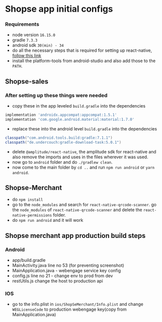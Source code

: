 # Shopse app initial configs

### Requirements
 -  node version `16.15.0`
 - gradle `7.3.3`
 - android sdk `30(min) - 34`
 - do all the necessary steps that is required for setting up react-native, [follow this link](https://reactnative.dev/docs/environment-setup)
 - install the platform-tools from android-studio and also add those to the `PATH`.
## Shopse-sales
 ### After setting up these things were needed
- copy these in the app leveled `build.gradle` into the dependencies
```gradle
implementation 'androidx.appcompat:appcompat:1.5.1'
implementation 'com.google.android.material:material:1.7.0'
```
- replace these into the android level `build.gradle` into the dependencies
```gradle
classpath("com.android.tools.build:gradle:7.1.1")
classpath("de.undercouch:gradle-download-task:5.0.1")
```
- delete `@amplitude/react-native`, the amplitude sdk for react-native and also remove the imports and uses in the files wherever it was used. 
- now go to `android` folder and do `./gradlew clean`.
- now come to the main folder by `cd ..` and run `npm run android` or `yarn android`.

## Shopse-Merchant
- do `npm install` 
- go to the `node_modules` and search for `react-native-qrcode-scanner`. go the `node_modules` of `react-native-qrcode-scanner` and delete the `react-native-permissions` folder.
- do `npm run android` and it will work

## Shopse merchant app production build steps
### Android
- app/build.gradle
- MainActivity.java line no 53 (for preventing screenshot)
- MainApplication.java - webengage service key config
- config.js line no 21 - change env to prod from dev
- restUtils.js change the host to production api
### IOS
- go to the info.plist in `ios/ShopSeMerchant/Info.plist` and change `WEGLicenseCode` to production webengage key(copy from MainApplication.java)

